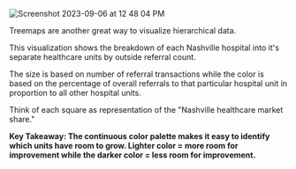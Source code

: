 ![Screenshot 2023-09-06 at 12 48 04 PM](https://github.com/RodNSS/Treemap_Demo/assets/92232804/efea2af5-048a-47a9-8400-897be3753bf9)

Treemaps are another great way to visualize hierarchical data.

This visualization shows the breakdown of each Nashville hospital into it's separate healthcare units by outside referral count.

The size is based on number of referral transactions while the color is based on the percentage of overall referrals to that particular hospital unit in proportion to all other hospital units.

Think of each square as representation of the "Nashville healthcare market share."

**Key Takeaway: The continuous color palette makes it easy to identify which units have room to grow. Lighter color = more room for improvement while the darker color = less room for improvement.**

